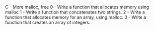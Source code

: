 C - More malloc, free
0 - Write a function that allocates memory using malloc
1 - Write a function that concatenates two strings.
2 - Write a function that allocates memory for an array, using malloc.
3 - Write a function that creates an array of integers.

